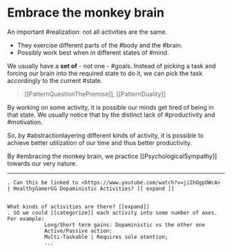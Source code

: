 # Embrace the monkey brain

An important #realization: not all activities are the same.

* They exercise different parts of the #body and the #brain.
* Possibly work best when in different states of #mind.

We usually have a __set of__ - not one - #goals.
Instead of picking a task and forcing our brain into the required state to do it, we can pick the task accordingly to the current #state.

> [[PatternQuestionThePremise]], [[PatternDuality]]

By working on some activity, it is possible our minds get tired of being in that state. We usually notice that by the distinct lack of #productivity and #motivation.

So, by #abstractionlayering different kinds of activity, it is possible to achieve better utilization of our time and thus better productivity.

By #embracing the monkey brain, we practice [[PsychologicalSympathy]] towards our very nature.

___

```todo
. Can this be linked to <https://www.youtube.com/watch?v=jiIhOgpOWcA> | HealthyGamerGG Dopaministic Activities? [[ expand ]]


What kinds of activities are there? [[expand]]
. SO we could [[categorize]] each activity into some number of axes. For example:
            Long/Short term gains: Dopaministic vs the other one
            Active/Passive action:
            Multi-Taskable | Requires sole atention;
            ...

```
